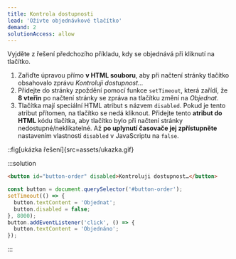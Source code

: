 ```yaml
---
title: Kontrola dostupnosti
lead: 'Oživte objednávkové tlačítko'
demand: 2
solutionAccess: allow
---
```


Vyjděte z řešení předchozího příkladu, kdy se objednává při kliknutí na tlačítko.

1. Zařiďte úpravou přímo **v HTML souboru**, aby při načtení stránky tlačítko obsahovalo zprávu _Kontroluji dostupnost…_
1. Přidejte do stránky zpoždění pomocí funkce `setTimeout`, která zařídí, že **8 vteřin** po načtení stránky se zpráva na tlačítku změní na _Objednat_.
1. Tlačítka mají speciální HTML atribut s názvem `disabled`. Pokud je tento atribut přítomen, na tlačítko se nedá kliknout. Přidejte tento **atribut do HTML** kódu tlačítka, aby tlačítko bylo při načtení stránky nedostupné/neklikatelné. Až **po uplynutí časovače jej zpřístupněte** nastavením vlastnosti `disabled` v JavaScriptu na `false`.

::fig[ukázka řešení]{src=assets/ukazka.gif}

:::solution

```html
<button id="button-order" disabled>Kontroluji dostupnost…</button>
```

```js
const button = document.querySelector('#button-order');
setTimeout(() => {
  button.textContent = 'Objednat';
  button.disabled = false;
}, 8000);
button.addEventListener('click', () => {
  button.textContent = 'Objednáno';
});
```

:::
